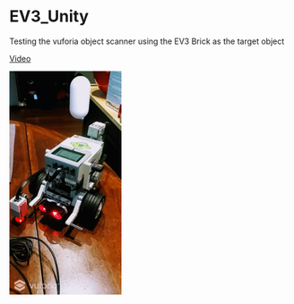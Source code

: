 # EV3_Unity
Testing the vuforia object scanner using the EV3 Brick as the target object

[Video](https://drive.google.com/file/d/1tGT5xRcCDIQXJNx-e152ixKVOa3PclF8/view?usp=sharing)

<img src="./Images/Screenshot_20200604-150532_EV3.jpg" width="200" height="400">
